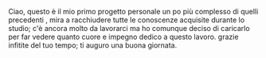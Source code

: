 Ciao, questo è il mio primo progetto personale un po più complesso di quelli precedenti , mira a racchiudere tutte le conoscenze acquisite durante lo studio;
c'è ancora molto da lavorarci ma ho comunque deciso di caricarlo per far vedere quanto cuore e impegno dedico a questo lavoro.
grazie infitite del tuo tempo;
ti auguro una buona giornata.
